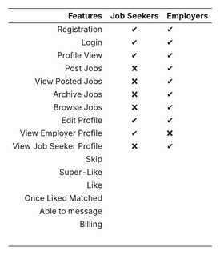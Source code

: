 |Features  |Job Seekers | Employers   |
|---:|:---:|:---|
|Registration| ✔   | ✔  |
|Login   | ✔   |✔   |
|Profile View   | ✔   | ✔   |
|Post Jobs   |❌   | ✔    |
|View Posted Jobs  | ❌  |✔   |
|Archive Jobs   | ❌  | ✔  |
|Browse Jobs   |  ❌ |✔   |
|Edit Profile   | ✔ | ✔  |
|View Employer Profile   | ✔  |❌   |
|View Job Seeker Profile   | ❌  | ✔  |
|Skip   |   |   |
|Super-Like   |   |   |
|Like   |   |   |
|Once Liked Matched   |   |   |
|Able to message   |   |   |
|Billing   |   |   |
|   |   |   |
|   |   |   |
|   |   |   |
|   |   |   |
|   |   |   |

